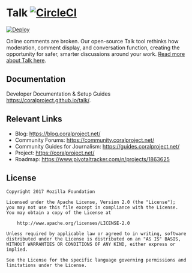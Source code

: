 # Talk [![CircleCI](https://circleci.com/gh/coralproject/talk.svg?style=svg)](https://circleci.com/gh/coralproject/talk)
[![Deploy](https://www.herokucdn.com/deploy/button.svg)](https://dashboard.heroku.com/new?template=https%3A%2F%2Fgithub.com%2Fcoralproject%2Ftalk&env[TALK_FACEBOOK_APP_ID]=ignore&env[TALK_FACEBOOK_APP_SECRET]=ignore)

Online comments are broken. Our open-source Talk tool rethinks how moderation, comment display, and conversation function, creating the opportunity for safer, smarter discussions around your work. [Read more about Talk here](https://coralproject.net/products/talk.html).

## Documentation

Developer Documentation & Setup Guides https://coralproject.github.io/talk/.

## Relevant Links

- Blog: https://blog.coralproject.net/
- Community Forums: https://community.coralproject.net/
- Community Guides for Journalism: https://guides.coralproject.net/
- Project: https://coralproject.net/
- Roadmap: https://www.pivotaltracker.com/n/projects/1863625

## License

    Copyright 2017 Mozilla Foundation

    Licensed under the Apache License, Version 2.0 (the "License");
    you may not use this file except in compliance with the License.
    You may obtain a copy of the License at

        http://www.apache.org/licenses/LICENSE-2.0

    Unless required by applicable law or agreed to in writing, software distributed under the License is distributed on an "AS IS" BASIS, WITHOUT WARRANTIES OR CONDITIONS OF ANY KIND, either express or implied.

    See the License for the specific language governing permissions and limitations under the License.
